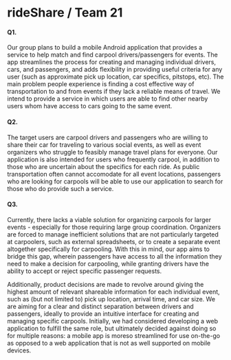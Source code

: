 # rideShare / Team 21

#### Q1.
Our group plans to build a mobile Android application that provides a service to help match and find carpool drivers/passengers for events. The app streamlines the process for creating and managing individual drivers, cars, and passengers, and adds flexibility in providing useful criteria for any user (such as approximate pick up location, car specifics, pitstops, etc). The main problem people experience is finding a cost effective way of transportation to and from events if they lack a reliable means of travel. We intend to provide a service in which users are able to find other nearby users whom have access to cars going to the same event.

#### Q2.
The target users are carpool drivers and passengers who are willing to share their car for traveling to various social events, as well as event organizers who struggle to feasibly manage travel plans for everyone. Our application is also intended for users who frequently carpool, in addition to those who are uncertain about the specifics for each ride. As public transportation often cannot accomodate for all event locations, passengers who are looking for carpools will be able to use our application to search for those who do provide such a service.

#### Q3.
Currently, there lacks a viable solution for organizing carpools for larger events - especially for those requiring large group coordination. Organizers are forced to manage inefficient solutions that are not particularly targeted at carpoolers, such as external spreadsheets, or to create a separate event altogether specifically for carpooling. With this in mind, our app aims to bridge this gap, wherein passengers have access to all the information they need to make a decision for carpooling, while granting drivers have the ability to accept or reject specific passenger requests.

Additionally, product decisions are made to revolve around giving the highest amount of relevant shareable information for each individual event, such as (but not limited to) pick up location, arrival time, and car size. We are aiming for a clear and distinct separation between drivers and passengers, ideally to provide an intuitive interface for creating and managing specific carpools. Initially, we had considered developing a web application to fulfill the same role, but ultimately decided against doing so for multiple reasons: a mobile app is moreso streamlined for use on-the-go as opposed to a web application that is not as well supported on mobile devices.
